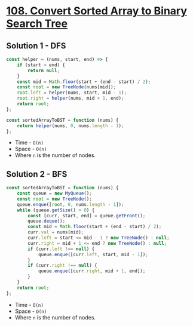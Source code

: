 # [108. Convert Sorted Array to Binary Search Tree](https://leetcode.com/problems/convert-sorted-array-to-binary-search-tree/)

## Solution 1 - DFS

```js
const helper = (nums, start, end) => {
    if (start > end) {
        return null;
    }
    const mid = Math.floor(start + (end - start) / 2);
    const root = new TreeNode(nums[mid]);
    root.left = helper(nums, start, mid - 1);
    root.right = helper(nums, mid + 1, end);
    return root;
};

const sortedArrayToBST = function (nums) {
    return helper(nums, 0, nums.length - 1);
};
```

-   Time - `O(n)`
-   Space - `O(n)`
-   Where `n` is the number of nodes.

## Solution 2 - BFS

```js
const sortedArrayToBST = function (nums) {
    const queue = new MyQueue();
    const root = new TreeNode();
    queue.enque([root, 0, nums.length - 1]);
    while (queue.getSize() > 0) {
        const [curr, start, end] = queue.getFront();
        queue.deque();
        const mid = Math.floor(start + (end - start) / 2);
        curr.val = nums[mid];
        curr.left = start <= mid - 1 ? new TreeNode() : null;
        curr.right = mid + 1 <= end ? new TreeNode() : null;
        if (curr.left !== null) {
            queue.enque([curr.left, start, mid - 1]);
        }
        if (curr.right !== null) {
            queue.enque([curr.right, mid + 1, end]);
        }
    }
    return root;
};
```

-   Time - `O(n)`
-   Space - `O(n)`
-   Where `n` is the number of nodes.
